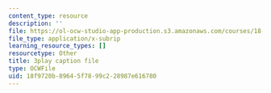 ```yaml
---
content_type: resource
description: ''
file: https://ol-ocw-studio-app-production.s3.amazonaws.com/courses/18-01sc-single-variable-calculus-fall-2010/18f9720b89645f7899c228987e616780_Psks_KK0YZ8.vtt
file_type: application/x-subrip
learning_resource_types: []
resourcetype: Other
title: 3play caption file
type: OCWFile
uid: 18f9720b-8964-5f78-99c2-28987e616780
---
```

